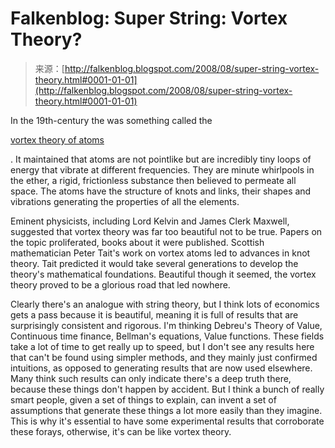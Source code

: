 <!--yml
category: 未分类
date: 2024-05-12 23:02:05
-->

# Falkenblog: Super String: Vortex Theory?

> 来源：[http://falkenblog.blogspot.com/2008/08/super-string-vortex-theory.html#0001-01-01](http://falkenblog.blogspot.com/2008/08/super-string-vortex-theory.html#0001-01-01)

In the 19th-century the was something called the

[vortex theory of atoms](http://www.math.buffalo.edu/~menasco/Knottheory.html)

. It maintained that atoms are not pointlike but are incredibly tiny loops of energy that vibrate at different frequencies. They are minute whirlpools in the ether, a rigid, frictionless substance then believed to permeate all space. The atoms have the structure of knots and links, their shapes and vibrations generating the properties of all the elements.

Eminent physicists, including Lord Kelvin and James Clerk Maxwell, suggested that vortex theory was far too beautiful not to be true. Papers on the topic proliferated, books about it were published. Scottish mathematician Peter Tait's work on vortex atoms led to advances in knot theory. Tait predicted it would take several generations to develop the theory's mathematical foundations. Beautiful though it seemed, the vortex theory proved to be a glorious road that led nowhere.

Clearly there's an analogue with string theory, but I think lots of economics gets a pass because it is beautiful, meaning it is full of results that are surprisingly consistent and rigorous. I'm thinking Debreu's Theory of Value, Continuous time finance, Bellman's equations, Value functions. These fields take a lot of time to get really up to speed, but I don't see any results here that can't be found using simpler methods, and they mainly just confirmed intuitions, as opposed to generating results that are now used elsewhere. Many think such results can only indicate there's a deep truth there, because these things don't happen by accident. But I think a bunch of really smart people, given a set of things to explain, can invent a set of assumptions that generate these things a lot more easily than they imagine. This is why it's essential to have some experimental results that corroborate these forays, otherwise, it's can be like vortex theory.